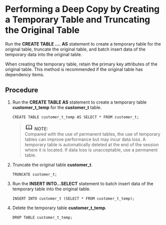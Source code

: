 # Performing a Deep Copy by Creating a Temporary Table and Truncating the Original Table<a name="EN-US_TOPIC_0242370294"></a>

Run the  **CREATE TABLE ....** **AS**  statement to create a temporary table for the original table, truncate the original table, and batch insert data of the temporary data into the original table.

When creating the temporary table, retain the primary key attributes of the original table. This method is recommended if the original table has dependency items.

## Procedure<a name="en-us_topic_0237121144_en-us_topic_0165787116_section1098017411363"></a>

1.  Run the  **CREATE TABLE AS**  statement to create a temporary table  **customer\_t\_temp**  for the  **customer\_t**  table.

    ```
    CREATE TABLE customer_t_temp AS SELECT * FROM customer_t;
    ```

    >![](public_sys-resources/icon-note.gif) **NOTE:**   
    >Compared with the use of permanent tables, the use of temporary tables can improve performance but may incur data loss. A temporary table is automatically deleted at the end of the session where it is located. If data loss is unacceptable, use a permanent table.  

2.  Truncate the original table  **customer\_t**.

    ```
    TRUNCATE customer_t;
    ```

3.  Run the  **INSERT INTO...SELECT**  statement to batch insert data of the temporary table into the original table.

    ```
    INSERT INTO customer_t (SELECT * FROM customer_t_temp);
    ```

4.  Delete the temporary table  **customer\_t\_temp**.

    ```
    DROP TABLE customer_t_temp;
    ```


